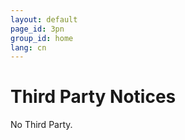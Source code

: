 ```yaml
---
layout: default
page_id: 3pn
group_id: home
lang: cn
---
```

# Third Party Notices

  No Third Party.